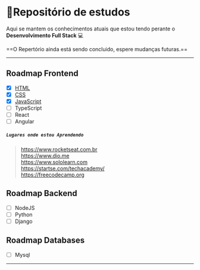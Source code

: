 # :memo:Repositório de estudos
Aqui se mantem os conhecimentos atuais que estou tendo perante o **Desenvolvimento Full Stack** :computer: 

==O Repertório ainda está sendo concluido, espere mudanças futuras.==

---

## Roadmap Frontend
- [x] <a href="https://github.com/uiowill/Acquirements/blob/main/Html-Study">HTML</a>
- [x] <a href="https://github.com/uiowill/Acquirements/blob/main/CSS-Study">CSS</a>
- [x] <a href="https://github.com/uiowill/Acquirements/blob/main/JavaScript-Study">JavaScript</a> 
- [ ] TypeScript
- [ ] React 
- [ ] Angular

##### `Lugares onde estou Aprendendo`

> https://www.rocketseat.com.br <br>
> https://www.dio.me <br>
> https://www.sololearn.com <br>
> https://startse.com/techacademy/ <br>
> https://freecodecamp.org

## Roadmap Backend
 - [ ] NodeJS
 - [ ] Python
 - [ ] Django
## Roadmap Databases
- [ ] Mysql

---




